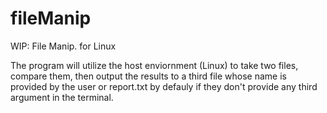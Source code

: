 # fileManip
WIP: File Manip. for Linux

The program will utilize the host enviornment (Linux) to take two files, compare them, then output the results to a third file whose name is provided by the user or report.txt by defauly if they don't provide any third argument in the terminal.

